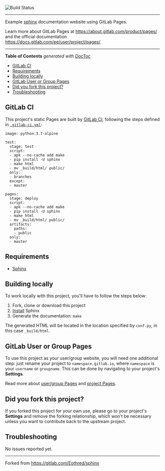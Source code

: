 ![Build Status](https://gitlab.com/pages/sphinx/badges/master/pipeline.svg)

---

Example [sphinx] documentation website using GitLab Pages.

Learn more about GitLab Pages at https://about.gitlab.com/product/pages/ and the official
documentation https://docs.gitlab.com/ee/user/project/pages/.

---

<!-- START doctoc generated TOC please keep comment here to allow auto update -->
<!-- DON'T EDIT THIS SECTION, INSTEAD RE-RUN doctoc TO UPDATE -->
**Table of Contents**  *generated with [DocToc](https://github.com/thlorenz/doctoc)*

- [GitLab CI](#gitlab-ci)
- [Requirements](#requirements)
- [Building locally](#building-locally)
- [GitLab User or Group Pages](#gitlab-user-or-group-pages)
- [Did you fork this project?](#did-you-fork-this-project)
- [Troubleshooting](#troubleshooting)

<!-- END doctoc generated TOC please keep comment here to allow auto update -->

## GitLab CI

This project's static Pages are built by [GitLab CI][ci], following the steps
defined in [`.gitlab-ci.yml`](.gitlab-ci.yml):

```
image: python:3.7-alpine

test:
  stage: test
  script:
  - apk --no-cache add make
  - pip install -U sphinx
  - make html
  - mv _build/html/ public/
  only:
  - branches
  except:
  - master

pages:
  stage: deploy
  script:
  - apk --no-cache add make
  - pip install -U sphinx
  - make html
  - mv _build/html/ public/
  artifacts:
    paths:
    - public
  only:
  - master
```

## Requirements

- [Sphinx][]

## Building locally

To work locally with this project, you'll have to follow the steps below:

1. Fork, clone or download this project
1. [Install][sphinx] Sphinx
1. Generate the documentation: `make`

The generated HTML will be located in the location specified by `conf.py`,
in this case `_build/html`.

## GitLab User or Group Pages

To use this project as your user/group website, you will need one additional
step: just rename your project to `namespace.gitlab.io`, where `namespace` is
your `username` or `groupname`. This can be done by navigating to your
project's **Settings**.

Read more about [user/group Pages][userpages] and [project Pages][projpages].

## Did you fork this project?

If you forked this project for your own use, please go to your project's
**Settings** and remove the forking relationship, which won't be necessary
unless you want to contribute back to the upstream project.

## Troubleshooting

No issues reported yet.

---

Forked from https://gitlab.com/Eothred/sphinx

[ci]: https://about.gitlab.com/product/continuous-integration/
[userpages]: https://docs.gitlab.com/ee/user/project/pages/getting_started_part_one.html#user-and-group-website-examples
[projpages]: https://docs.gitlab.com/ee/user/project/pages/getting_started_part_one.html#project-website-examples
[sphinx]: http://www.sphinx-doc.org/
